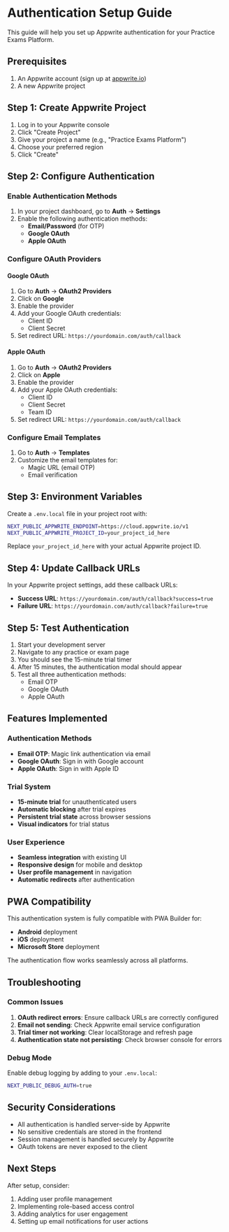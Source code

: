 # Authentication Setup Guide

This guide will help you set up Appwrite authentication for your Practice Exams Platform.

## Prerequisites

1. An Appwrite account (sign up at [appwrite.io](https://appwrite.io))
2. A new Appwrite project

## Step 1: Create Appwrite Project

1. Log in to your Appwrite console
2. Click "Create Project"
3. Give your project a name (e.g., "Practice Exams Platform")
4. Choose your preferred region
5. Click "Create"

## Step 2: Configure Authentication

### Enable Authentication Methods

1. In your project dashboard, go to **Auth** → **Settings**
2. Enable the following authentication methods:
   - **Email/Password** (for OTP)
   - **Google OAuth**
   - **Apple OAuth**

### Configure OAuth Providers

#### Google OAuth

1. Go to **Auth** → **OAuth2 Providers**
2. Click on **Google**
3. Enable the provider
4. Add your Google OAuth credentials:
   - Client ID
   - Client Secret
5. Set redirect URL: `https://yourdomain.com/auth/callback`

#### Apple OAuth

1. Go to **Auth** → **OAuth2 Providers**
2. Click on **Apple**
3. Enable the provider
4. Add your Apple OAuth credentials:
   - Client ID
   - Client Secret
   - Team ID
5. Set redirect URL: `https://yourdomain.com/auth/callback`

### Configure Email Templates

1. Go to **Auth** → **Templates**
2. Customize the email templates for:
   - Magic URL (email OTP)
   - Email verification

## Step 3: Environment Variables

Create a `.env.local` file in your project root with:

```bash
NEXT_PUBLIC_APPWRITE_ENDPOINT=https://cloud.appwrite.io/v1
NEXT_PUBLIC_APPWRITE_PROJECT_ID=your_project_id_here
```

Replace `your_project_id_here` with your actual Appwrite project ID.

## Step 4: Update Callback URLs

In your Appwrite project settings, add these callback URLs:

- **Success URL**: `https://yourdomain.com/auth/callback?success=true`
- **Failure URL**: `https://yourdomain.com/auth/callback?failure=true`

## Step 5: Test Authentication

1. Start your development server
2. Navigate to any practice or exam page
3. You should see the 15-minute trial timer
4. After 15 minutes, the authentication modal should appear
5. Test all three authentication methods:
   - Email OTP
   - Google OAuth
   - Apple OAuth

## Features Implemented

### Authentication Methods

- **Email OTP**: Magic link authentication via email
- **Google OAuth**: Sign in with Google account
- **Apple OAuth**: Sign in with Apple ID

### Trial System

- **15-minute trial** for unauthenticated users
- **Automatic blocking** after trial expires
- **Persistent trial state** across browser sessions
- **Visual indicators** for trial status

### User Experience

- **Seamless integration** with existing UI
- **Responsive design** for mobile and desktop
- **User profile management** in navigation
- **Automatic redirects** after authentication

## PWA Compatibility

This authentication system is fully compatible with PWA Builder for:

- **Android** deployment
- **iOS** deployment
- **Microsoft Store** deployment

The authentication flow works seamlessly across all platforms.

## Troubleshooting

### Common Issues

1. **OAuth redirect errors**: Ensure callback URLs are correctly configured
2. **Email not sending**: Check Appwrite email service configuration
3. **Trial timer not working**: Clear localStorage and refresh page
4. **Authentication state not persisting**: Check browser console for errors

### Debug Mode

Enable debug logging by adding to your `.env.local`:

```bash
NEXT_PUBLIC_DEBUG_AUTH=true
```

## Security Considerations

- All authentication is handled server-side by Appwrite
- No sensitive credentials are stored in the frontend
- Session management is handled securely by Appwrite
- OAuth tokens are never exposed to the client

## Next Steps

After setup, consider:

1. Adding user profile management
2. Implementing role-based access control
3. Adding analytics for user engagement
4. Setting up email notifications for user actions
